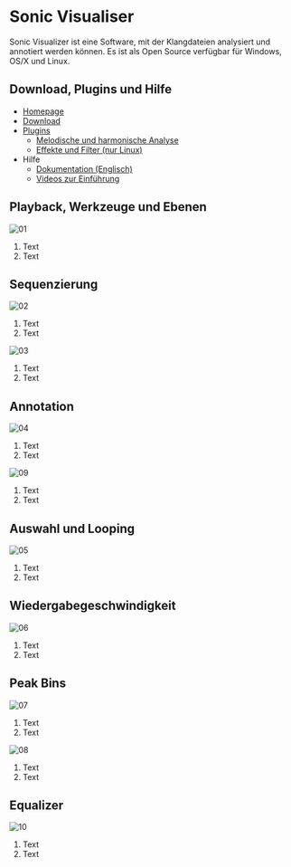 # Sonic Visualiser

Sonic Visualizer ist eine Software, mit der Klangdateien analysiert und annotiert werden können. Es ist als Open Source verfügbar für Windows, OS/X und Linux.

## Download, Plugins und Hilfe

- [Homepage](http://sonicvisualiser.org/)
- [Download](http://sonicvisualiser.org/download.html)
- [Plugins](http://www.vamp-plugins.org/)
  - [Melodische und harmonische Analyse](http://www.isophonics.net/nnls-chroma)
  - [Effekte und Filter (nur Linux)](http://plugin.org.uk/download.php)
- Hilfe
  - [Dokumentation (Englisch)](http://sonicvisualiser.org/documentation.html)
  - [Videos zur Einführung](http://sonicvisualiser.org/videos.html)


## Playback, Werkzeuge und Ebenen

![01](https://github.com/mbutz/sonicpi-leuphana-ws1617/tree/master/sonic-visualiser/img/sv-01.png)

1. Text
2. Text

## Sequenzierung

![02](https://github.com/mbutz/sonicpi-leuphana-ws1617/tree/master/sonic-visualiser/img/sv-02.png)

1. Text
2. Text

![03](https://github.com/mbutz/sonicpi-leuphana-ws1617/tree/master/sonic-visualiser/img/sv-03.png)

1. Text
2. Text

## Annotation

![04](https://github.com/mbutz/sonicpi-leuphana-ws1617/tree/master/sonic-visualiser/img/sv-04.png)

1. Text
2. Text

![09](https://github.com/mbutz/sonicpi-leuphana-ws1617/tree/master/sonic-visualiser/img/sv-09.png)

1. Text
2. Text

## Auswahl und Looping

![05](https://github.com/mbutz/sonicpi-leuphana-ws1617/tree/master/sonic-visualiser/img/sv-05.png)

1. Text
2. Text

## Wiedergabegeschwindigkeit

![06](https://github.com/mbutz/sonicpi-leuphana-ws1617/tree/master/sonic-visualiser/img/sv-06.png)

1. Text
2. Text

## Peak Bins

![07](https://github.com/mbutz/sonicpi-leuphana-ws1617/tree/master/sonic-visualiser/img/sv-07.png)

1. Text
2. Text

![08](https://github.com/mbutz/sonicpi-leuphana-ws1617/tree/master/sonic-visualiser/img/sv-08.png)

1. Text
2. Text

## Equalizer

![10](https://github.com/mbutz/sonicpi-leuphana-ws1617/tree/master/sonic-visualiser/img/sv-10.png)

1. Text
2. Text
